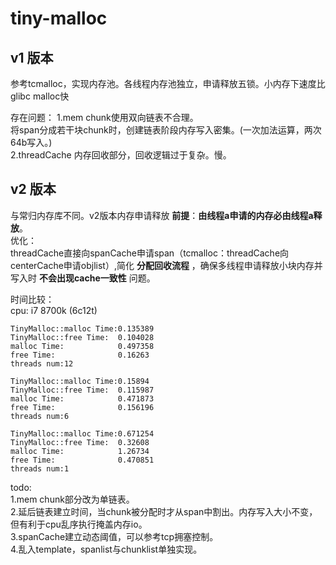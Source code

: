 tiny-malloc 
===================
v1 版本
-------
参考tcmalloc，实现内存池。各线程内存池独立，申请释放五锁。小内存下速度比glibc malloc快  

存在问题：
1.mem chunk使用双向链表不合理。  
    将span分成若干块chunk时，创建链表阶段内存写入密集。(一次加法运算，两次64b写入。)    
2.threadCache 内存回收部分，回收逻辑过于复杂。慢。    

v2 版本
---------
与常归内存库不同。v2版本内存申请释放 __前提__：__由线程a申请的内存必由线程a释放__。  
优化：  
    threadCache直接向spanCache申请span（tcmalloc：threadCache向centerCache申请objlist）,简化 __分配回收流程__ ，确保多线程申请释放小块内存并写入时 __不会出现cache一致性__ 问题。  

时间比较：  
    cpu: i7 8700k (6c12t)  

    TinyMalloc::malloc Time:0.135389
    TinyMalloc::free Time:  0.104028
    malloc Time:            0.497358
    free Time:              0.16263
    threads num:12

    TinyMalloc::malloc Time:0.15894
    TinyMalloc::free Time:  0.115987
    malloc Time:            0.471873
    free Time:              0.156196
    threads num:6

    TinyMalloc::malloc Time:0.671254
    TinyMalloc::free Time:  0.32608
    malloc Time:            1.26734
    free Time:              0.470851
    threads num:1

todo:  
    1.mem chunk部分改为单链表。  
    2.延后链表建立时间，当chunk被分配时才从span中割出。内存写入大小不变，但有利于cpu乱序执行掩盖内存io。  
    3.spanCache建立动态阈值，可以参考tcp拥塞控制。  
    4.乱入template，spanlist与chunklist单独实现。  